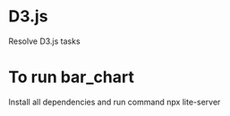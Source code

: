 # D3.js
Resolve D3.js tasks

# To run bar_chart
Install all dependencies and run command npx lite-server
